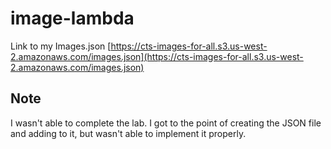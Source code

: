 # image-lambda

Link to my Images.json
[https://cts-images-for-all.s3.us-west-2.amazonaws.com/images.json](https://cts-images-for-all.s3.us-west-2.amazonaws.com/images.json)

## Note

I wasn't able to complete the lab. I got to the point of creating the JSON file and adding to it, but wasn't able to implement it properly.
